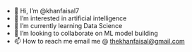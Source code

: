 - 👋 Hi, I’m @khanfaisal7
- 👀 I’m interested in artificial intelligence
- 🌱 I’m currently learning Data Science
- 💞️ I’m looking to collaborate on ML model building
- 📫 How to reach me email me @ thekhanfaisal@gmail.com

<!---
khanfaisal7/khanfaisal7 is a ✨ special ✨ repository because its `README.md` (this file) appears on your GitHub profile.
You can click the Preview link to take a look at your changes.
--->
